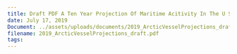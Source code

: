 ```yaml
---
title: Draft PDF A Ten Year Projection Of Maritime Acitivity In The U S Arctic Region 2020 2030
date: July 17, 2019
Document: ../assets/uploads/documents/2019_ArcticVesselProjections_draft.pdf
filename: 2019_ArcticVesselProjections_draft.pdf
tags:
---
```

